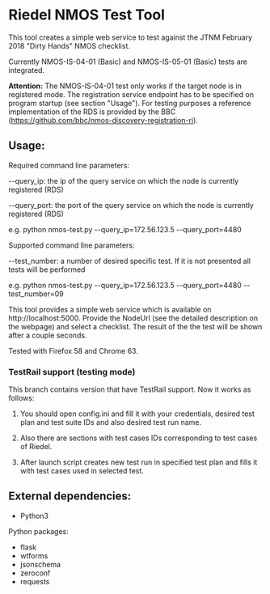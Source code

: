 # Riedel NMOS Test Tool

This tool creates a simple web service to test against the JTNM February 2018 "Dirty Hands" NMOS checklist.

Currently NMOS-IS-04-01 (Basic) and NMOS-IS-05-01 (Basic) tests are integrated.

**Attention:**
The NMOS-IS-04-01 test only works if the target node is in registered mode. The registration service endpoint has to be specified on program startup (see section "Usage"). For testing purposes a reference implementation of the RDS is provided by the BBC (https://github.com/bbc/nmos-discovery-registration-ri).

## Usage:
Required command line parameters:

--query_ip: the ip of the query service on which the node is currently registered (RDS) 

--query_port: the port of the query service on which the node is currently registered (RDS) 

e.g. python nmos-test.py --query_ip=172.56.123.5 --query_port=4480

Supported command line parameters:

--test_number: a number of desired specific test. If it is not presented all tests will be performed

e.g. python nmos-test.py --query_ip=172.56.123.5 --query_port=4480 --test_number=09

This tool provides a simple web service which is available on http://localhost:5000.
Provide the NodeUrl (see the detailed description on the webpage) and select a checklist.
The result of the the test will be shown after a couple seconds.

Tested with Firefox 58 and Chrome 63.

### TestRail support (testing mode)
This branch contains version that have TestRail support. Now it works as follows:

1. You should open config.ini and fill it with your credentials, desired test plan and test suite IDs and also desired test run name.

2. Also there are sections with test cases IDs corresponding to test cases of Riedel.

3. After launch script creates new test run in specified test plan and fills it with test cases used in selected test.

##  External dependencies:
- Python3

Python packages:
- flask 
- wtforms
- jsonschema
- zeroconf
- requests

